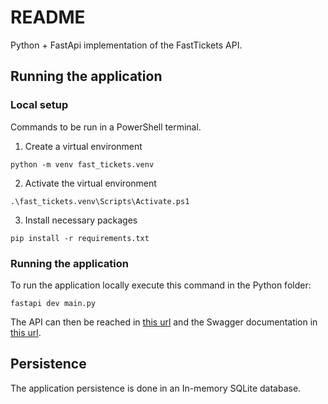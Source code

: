 # README

Python + FastApi implementation of the FastTickets API.

## Running the application

### Local setup

Commands to be run in a PowerShell terminal.

1. Create a virtual environment
```
python -m venv fast_tickets.venv
```
2. Activate the virtual environment
```
.\fast_tickets.venv\Scripts\Activate.ps1
```
3. Install necessary packages
```
pip install -r requirements.txt
```

### Running the application

To run the application locally execute this command in the Python folder:

```
fastapi dev main.py
```

The API can then be reached in [this url](http://127.0.0.1:8000) and the Swagger documentation in [this url](http://127.0.0.1:8000/docs).

## Persistence

The application persistence is done in an In-memory SQLite database.
